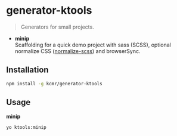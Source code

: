 # generator-ktools
> Generators for small projects.


- **minip**   
Scaffolding for a quick demo project with sass (SCSS), optional normalize CSS ([normalize-scss](https://github.com/JohnAlbin/normalize-scss)) and browserSync. 

## Installation

```bash
npm install -g kcmr/generator-ktools
```

## Usage

**minip**

```bash
yo ktools:minip
```



[npm-image]: https://badge.fury.io/js/generator-ktools.svg
[npm-url]: https://npmjs.org/package/generator-ktools
[daviddm-image]: https://david-dm.org/kcmr/generator-ktools.svg?theme=shields.io
[daviddm-url]: https://david-dm.org/kcmr/generator-ktools
